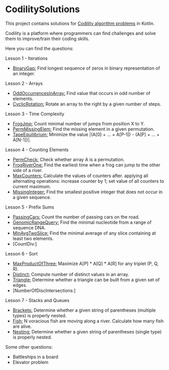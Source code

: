 # CodilitySolutions
This project contains solutions for [Codility algorithm problems](https://app.codility.com/programmers/) in Kotlin.

Codility is a platform where programmers can find challenges and solve them
to improve/train their coding skills.

Here you can find the questions:

Lesson 1 - Iterations
- [BinaryGap:](https://app.codility.com/programmers/lessons/1-iterations/binary_gap/) Find longest sequence of zeros in binary representation of an integer.

Lesson 2 - Arrays
- [OddOccurrencesInArray:](https://app.codility.com/programmers/lessons/2-arrays/odd_occurrences_in_array/) Find value that occurs in odd number of elements.
- [CyclicRotation:](https://app.codility.com/programmers/lessons/2-arrays/cyclic_rotation/) Rotate an array to the right by a given number of steps.

Lesson 3 - Time Complexity
- [FrogJmp:](https://app.codility.com/programmers/lessons/3-time_complexity/frog_jmp/) Count minimal number of jumps from position X to Y.
- [PermMissingElem:](https://app.codility.com/programmers/lessons/3-time_complexity/perm_missing_elem/) Find the missing element in a given permutation.
- [TapeEquilibrium:](https://app.codility.com/programmers/lessons/3-time_complexity/tape_equilibrium/) Minimize the value |(A[0] + ... + A[P-1]) - (A[P] + ... + A[N-1])|.

Lesson 4 - Counting Elements
- [PermCheck:](https://app.codility.com/programmers/lessons/4-counting_elements/perm_check/) Check whether array A is a permutation.
- [FrogRiverOne:](https://app.codility.com/programmers/lessons/4-counting_elements/frog_river_one/) Find the earliest time when a frog can jump to the other side of a river.
- [MaxCounters:](https://app.codility.com/programmers/lessons/4-counting_elements/max_counters/) Calculate the values of counters after. 
applying all alternating operations: increase counter by 1; set value of all counters to current maximum.
- [MissingInteger:](https://app.codility.com/programmers/lessons/4-counting_elements/missing_integer/) Find the smallest positive integer that does not occur in a given sequence.

Lesson 5 - Prefix Sums
- [PassingCars:](https://app.codility.com/programmers/lessons/5-prefix_sums/passing_cars/) Count the number of passing cars on the road.
- [GenomicRangeQuery:](https://app.codility.com/programmers/lessons/5-prefix_sums/genomic_range_query/) Find the minimal nucleotide from a range of sequence DNA.
- [MinAvgTwoSlice:](https://app.codility.com/programmers/lessons/5-prefix_sums/min_avg_two_slice/) Find the minimal average of any slice containing at least two elements.
- [CountDiv:]

Lesson 6 - Sort
- [MaxProductOfThree:](https://app.codility.com/programmers/lessons/6-sorting/max_product_of_three/) Maximize A[P] * A[Q] * A[R] for any triplet (P, Q, R).
- [Distinct:](https://app.codility.com/programmers/lessons/6-sorting/distinct/) Compute number of distinct values in an array.
- [Triangle:](https://app.codility.com/programmers/lessons/6-sorting/triangle/) Determine whether a triangle can be built from a given set of edges.
- [NumberOfDiscIntersections:]

Lesson 7 - Stacks and Queues
- [Brackets:](https://app.codility.com/programmers/lessons/7-stacks_and_queues/brackets/) Determine whether a given string of parentheses (multiple types) is properly nested.
- [Fish:](https://app.codility.com/programmers/lessons/7-stacks_and_queues/fish/) N voracious fish are moving along a river. Calculate how many fish are alive.
- [Nesting:](https://app.codility.com/programmers/lessons/7-stacks_and_queues/nesting/) Determine whether a given string of parentheses (single type) is properly nested.


Some other questions:
- Battleships in a board
- Elevator problem